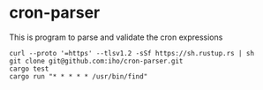 # cron-parser

This is program to parse and validate the cron expressions

```
curl --proto '=https' --tlsv1.2 -sSf https://sh.rustup.rs | sh
git clone git@github.com:iho/cron-parser.git
cargo test
cargo run "* * * * * /usr/bin/find"
```